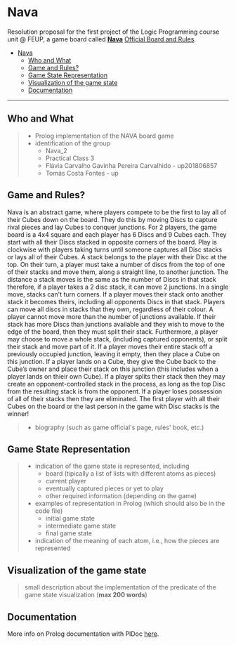 # Nava

Resolution proposal for the first project of the Logic Programming course unit @ FEUP, a game board called [**Nava**](https://boardgamegeek.com/boardgame/250491/nava)
[Official Board and Rules](https://drive.google.com/file/d/1qfZp_uDWRPxPU5U2lN-EGNDfEHkjha1u/view).

- [Nava](#nava)
  - [Who and What](#who-and-what)
  - [Game and Rules?](#game-and-rules?)
  - [Game State Representation](#game-state-representation)
  - [Visualization of the game state](#visualization-of-the-game-state)
  - [Documentation](#documentation)

___


## Who and What

> - Prolog implementation of the NAVA board game
> - identification of the group
>   - Nava_2
>   - Practical Class 3
>   - Flávia Carvalho Gavinha Pereira Carvalhido - up201806857
>   - Tomás Costa Fontes - up 


## Game and Rules?

Nava is an abstract game, where players compete to be the first to lay all of their Cubes down on the board. They do this by moving Discs to capture rival pieces and lay Cubes to conquer junctions. For 2 players, the game board is a 4x4 square and each player has 6 Discs and 9 Cubes each. They start with all their Discs stacked in opposite corners of the board. Play is clockwise with players taking turns until someone captures all Disc stacks or lays all of their Cubes. A stack belongs to the player with their Disc at the top. On their turn, a player must take a number of discs from the top of one of their stacks and move them, along a straight line, to another junction. The distance a stack moves is the same as the number of Discs in that stack therefore, if a player takes a 2 disc stack, it can move 2 junctions. In a single move, stacks can't turn corners. If a player moves their stack onto another stack it becomes theirs, including all opponents Discs in that stack. Players can move all discs in stacks that they own, regardless of their colour. A player cannot move more than the number of junctions available. If their stack has more Discs than junctions available and they wish to move to the edge of the board, then they must split their stack. Furthermore, a player may choose to move a whole stack, (including captured opponents), or split their stack and move part of it. If a player moves their entire stack off a previously occupied junction, leaving it empty, then they place a Cube on this junction. If a player lands on a Cube, they give the Cube back to the Cube’s owner and place their stack on this junction (this includes when a player lands on thieir own Cube). If a player splits their stack then they may create an opponent-controlled stack in the process, as long as the top Disc from the resulting stack is from the opponent. If a player loses possession of all of their stacks then they are eliminated. The first player with all their Cubes on the board or the last person in the game with Disc stacks is the winner!
> - biography (such as game official's page, rules' book, etc.)


## Game State Representation

> - indication of the game state is represented, including
>   - board (tipically a list of lists with different atoms as pieces)
>   - current player
>   - eventually captured pieces or yet to play
>   - other required information (depending on the game)
> - examples of representation in Prolog (which should also be in the code file)
>   - initial game state
>   - intermediate game state
>   - final game state
> - indication of the meaning of each atom, i.e., how the pieces are represented


## Visualization of the game state

> small description about the implementation of the predicate of the game state visualization (**max 200 words**)

## Documentation

More info on Prolog documentation with PlDoc [here](https://www.swi-prolog.org/pldoc/doc_for?object=section(%27packages/pldoc.html%27)).
